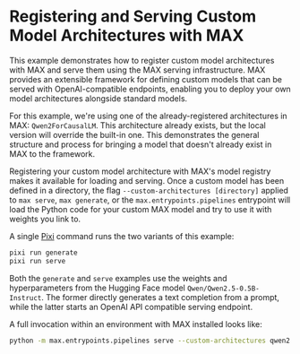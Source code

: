 # Registering and Serving Custom Model Architectures with MAX

This example demonstrates how to register custom model architectures with MAX
and serve them using the MAX serving infrastructure. MAX provides an extensible
framework for defining custom models that can be served with OpenAI-compatible
endpoints, enabling you to deploy your own model architectures alongside
standard models.

For this example, we're using one of the already-registered architectures in
MAX: `Qwen2ForCausalLM`. This architecture already exists, but the local
version will override the built-in one. This demonstrates the general
structure and process for bringing a model that doesn't already exist in MAX to
the framework.

Registering your custom model architecture with MAX's model registry makes it
available for loading and serving. Once a custom model has been defined in a
directory, the flag `--custom-architectures [directory]` applied to
`max serve`, `max generate`, or the `max.entrypoints.pipelines` entrypoint will
load the Python code for your custom MAX model and try to use it with weights
you link to.

A single [Pixi](https://pixi.sh/latest/) command runs the two variants of this
example:

```sh
pixi run generate
pixi run serve
```

Both the `generate` and `serve` examples use the weights and hyperparameters
from the Hugging Face model `Qwen/Qwen2.5-0.5B-Instruct`. The former directly
generates a text completion from a prompt, while the latter starts an OpenAI
API compatible serving endpoint.

A full invocation within an environment with MAX installed looks like:

```sh
python -m max.entrypoints.pipelines serve --custom-architectures qwen2 --model-path=Qwen/Qwen2.5-0.5B-Instruct
```
